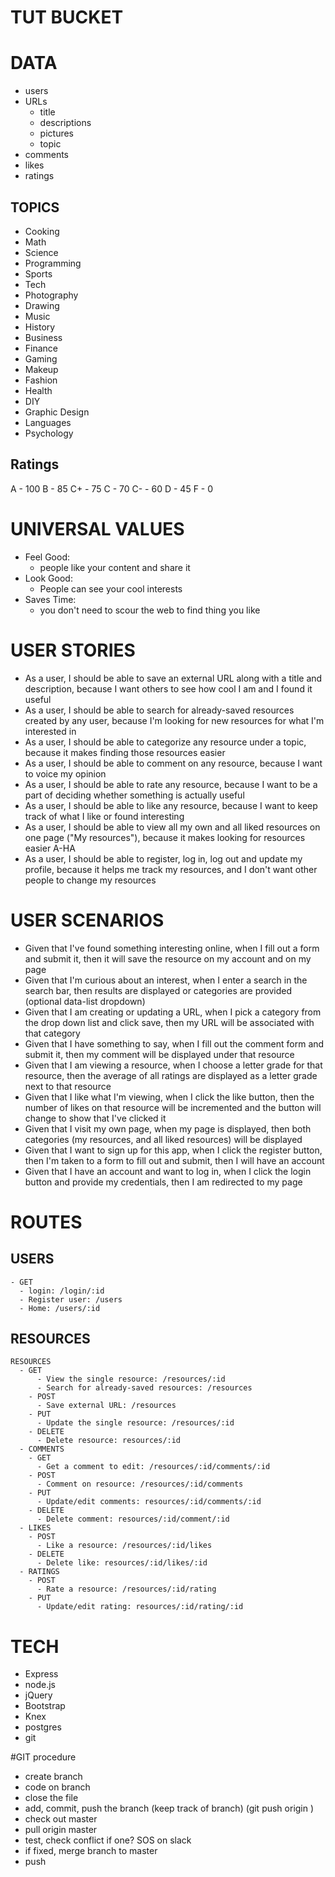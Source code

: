 # TUT BUCKET

# DATA
 - users
 - URLs
   - title
   - descriptions
   - pictures
   - topic
 - comments
 - likes
 - ratings
 
## TOPICS
  - Cooking
  - Math
  - Science
  - Programming
  - Sports
  - Tech
  - Photography
  - Drawing
  - Music
  - History
  - Business
  - Finance
  - Gaming
  - Makeup
  - Fashion
  - Health
  - DIY
  - Graphic Design
  - Languages
  - Psychology
## Ratings
A - 100
B - 85
C+ - 75
C - 70
C- - 60
D - 45
F - 0


# UNIVERSAL VALUES
- Feel Good:
  - people like your content and share it
- Look Good:
  - People can see your cool interests
- Saves Time:
  - you don't need to scour the web to find thing you like

# USER STORIES
  - As a user, I should be able to save an external URL along with a title and description, because I want others to see how cool I am and I found it useful
  - As a user, I should be able to search for already-saved resources created by any user, because I'm looking for new resources for what I'm interested in
  - As a user, I should be able to categorize any resource under a topic, because it makes finding those resources easier
  - As a user, I should be able to comment on any resource, because I want to voice my opinion
  - As a user, I should be able to rate any resource, because I want to be a part of deciding whether something is actually useful
  - As a user, I should be able to like any resource, because I want to keep track of what I like or found interesting
  - As a user, I should be able to view all my own and all liked resources on one page ("My resources"), because it makes looking for resources easier A-HA
  - As a user, I should be able to register, log in, log out and update my profile, because it helps me track my resources, and I don't want other people to change my resources

# USER SCENARIOS
  - Given that I've found something interesting online, when I fill out a form and submit it, then it will save the resource on my account and on my page
  - Given that I'm curious about an interest, when I enter a search in the search bar, then results are displayed or categories are provided (optional data-list dropdown)
  - Given that I am creating or updating a URL, when I pick a category from the drop down list and click save, then my URL will be associated with that category
  - Given that I have something to say, when I fill out the comment form and submit it, then my comment will be displayed under that resource
  - Given that I am viewing a resource, when I choose a letter grade for that resource, then the average of all ratings are displayed as a letter grade next to that resource
  - Given that I like what I'm viewing, when I click the like button, then the number of likes on that resource will be incremented and the button will change to show that I've clicked it
  - Given that I visit my own page, when my page is displayed, then both categories (my resources, and all liked resources) will be displayed
  - Given that I want to sign up for this app, when I click the register button, then I'm taken to a form to fill out and submit, then I will have an account
  - Given that I have an account and want to log in, when I click the login button and provide my credentials, then I am redirected to my page

# ROUTES
  ## USERS
    - GET
      - login: /login/:id
      - Register user: /users
      - Home: /users/:id

 ## RESOURCES
    RESOURCES
      - GET
          - View the single resource: /resources/:id
          - Search for already-saved resources: /resources
        - POST
          - Save external URL: /resources
        - PUT
          - Update the single resource: /resources/:id
        - DELETE
          - Delete resource: resources/:id
      - COMMENTS
        - GET
          - Get a comment to edit: /resources/:id/comments/:id
        - POST
          - Comment on resource: /resources/:id/comments
        - PUT
          - Update/edit comments: resources/:id/comments/:id
        - DELETE
          - Delete comment: resources/:id/comment/:id
      - LIKES
        - POST
          - Like a resource: /resources/:id/likes
        - DELETE
          - Delete like: resources/:id/likes/:id
      - RATINGS
        - POST
          - Rate a resource: /resources/:id/rating
        - PUT
          - Update/edit rating: resources/:id/rating/:id


# TECH
  - Express
  - node.js
  - jQuery
  - Bootstrap
  - Knex
  - postgres
  - git

#GIT procedure
  - create branch
  - code on branch
  - close the file
  - add, commit, push the branch (keep track of branch) (git push origin <branch-name>)
  - check out master
  - pull origin master
  - test, check conflict if one? SOS on slack
  - if fixed, merge branch to master
  - push




